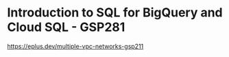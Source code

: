 # Introduction to SQL for BigQuery and Cloud SQL - GSP281

<https://eplus.dev/multiple-vpc-networks-gsp211>